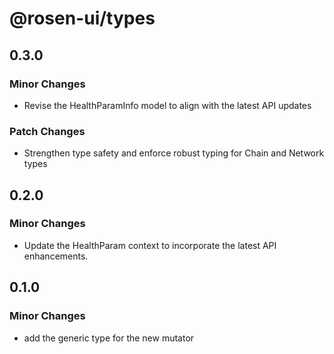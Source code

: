 # @rosen-ui/types

## 0.3.0

### Minor Changes

- Revise the HealthParamInfo model to align with the latest API updates

### Patch Changes

- Strengthen type safety and enforce robust typing for Chain and Network types

## 0.2.0

### Minor Changes

- Update the HealthParam context to incorporate the latest API enhancements.

## 0.1.0

### Minor Changes

- add the generic type for the new mutator
